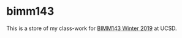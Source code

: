 # bimm143

This is a store of my class-work for [BIMM143 Winter 2019](https://bioboot.github.io/bimm143_W19/) at UCSD.
